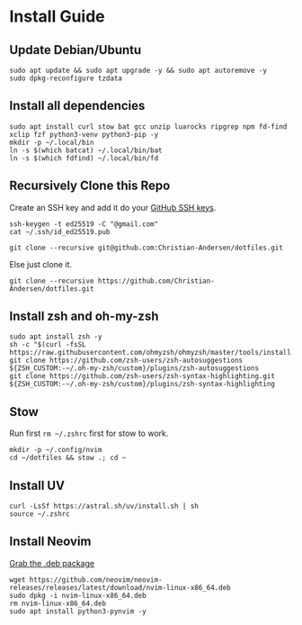 # Install Guide

## Update Debian/Ubuntu
```
sudo apt update && sudo apt upgrade -y && sudo apt autoremove -y
sudo dpkg-reconfigure tzdata
```

## Install all dependencies
```
sudo apt install curl stow bat gcc unzip luarocks ripgrep npm fd-find xclip fzf python3-venv python3-pip -y
mkdir -p ~/.local/bin
ln -s $(which batcat) ~/.local/bin/bat
ln -s $(which fdfind) ~/.local/bin/fd
```

## Recursively Clone this Repo
Create an SSH key and add it do your [GitHub SSH keys](https://github.com/settings/ssh/new).
```
ssh-keygen -t ed25519 -C "@gmail.com"
cat ~/.ssh/id_ed25519.pub
```
```
git clone --recursive git@github.com:Christian-Andersen/dotfiles.git
```
Else just clone it.
```
git clone --recursive https://github.com/Christian-Andersen/dotfiles.git
```

## Install zsh and oh-my-zsh
```
sudo apt install zsh -y
sh -c "$(curl -fsSL https://raw.githubusercontent.com/ohmyzsh/ohmyzsh/master/tools/install.sh)"
git clone https://github.com/zsh-users/zsh-autosuggestions ${ZSH_CUSTOM:-~/.oh-my-zsh/custom}/plugins/zsh-autosuggestions
git clone https://github.com/zsh-users/zsh-syntax-highlighting.git ${ZSH_CUSTOM:-~/.oh-my-zsh/custom}/plugins/zsh-syntax-highlighting
```

## Stow
Run first `rm ~/.zshrc` first for stow to work.
```
mkdir -p ~/.config/nvim
cd ~/dotfiles && stow .; cd ~
```

## Install UV
```
curl -LsSf https://astral.sh/uv/install.sh | sh
source ~/.zshrc
```

## Install Neovim
[Grab the .deb package](https://github.com/neovim/neovim-releases/releases/latest)
```
wget https://github.com/neovim/neovim-releases/releases/latest/download/nvim-linux-x86_64.deb
sudo dpkg -i nvim-linux-x86_64.deb
rm nvim-linux-x86_64.deb
sudo apt install python3-pynvim -y
```
